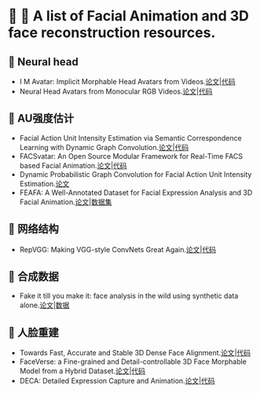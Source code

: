 # :memo: :high_brightness: **A list of Facial Animation and 3D face reconstruction resources.**  
## :high_brightness: Neural head  
- I M Avatar: Implicit Morphable Head Avatars from Videos.[论文](https://arxiv.org/abs/2112.07471)|[代码](https://github.com/zhengyuf/IMavatar.git)  
- Neural Head Avatars from Monocular RGB Videos.[论文](https://arxiv.org/pdf/2112.01554.pdf)|[代码](https://github.com/philgras/neural-head-avatars.git)  
## :high_brightness: AU强度估计
- Facial Action Unit Intensity Estimation via Semantic Correspondence Learning with Dynamic Graph Convolution.[论文]()|[代码](https://github.com/EvelynFan/FAU.git)  
- FACSvatar: An Open Source Modular Framework for Real-Time FACS based Facial Animation.[论文](https://dl.acm.org/doi/10.1145/3267851.3267918)|[代码](https://github.com/NumesSanguis/FACSvatar.git)  
- Dynamic Probabilistic Graph Convolution for Facial Action Unit Intensity Estimation.[论文](https://ieeexplore.ieee.org/document/9578134)  
- FEAFA: A Well-Annotated Dataset for Facial Expression Analysis and 3D Facial
Animation.[论文](https://arxiv.org/abs/1904.01509)|[数据集](https://www.iiplab.net/feafa/)
## :high_brightness: 网络结构
- RepVGG: Making VGG-style ConvNets Great Again.[论文](https://ieeexplore.ieee.org/document/9577516)|[代码](https://github.com/DingXiaoH/RepVGG.git)  
## :high_brightness: 合成数据
- Fake it till you make it: face analysis in the wild using synthetic data alone.[论文](https://arxiv.org/abs/2109.15102)|[数据](https://github.com/microsoft/FaceSynthetics.git)  
## :high_brightness: 人脸重建  
- Towards Fast, Accurate and Stable 3D Dense Face Alignment.[论文](https://arxiv.org/abs/2009.09960)|[代码](https://github.com/cleardusk/3DDFA_V2.git)  
- FaceVerse: a Fine-grained and Detail-controllable 3D Face Morphable Model from a Hybrid Dataset.[论文](https://arxiv.org/abs/2203.14057)|[代码](https://github.com/LizhenWangT/FaceVerse.git)  
- DECA: Detailed Expression Capture and Animation.[论文](https://arxiv.org/abs/2012.04012)|[代码](https://github.com/YadiraF/DECA.git)
